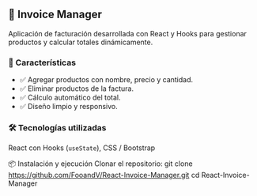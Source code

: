 ## 🧾 Invoice Manager
Aplicación de facturación desarrollada con React y Hooks para gestionar productos y calcular totales dinámicamente.

### 🚀 Características 
- ✅ Agregar productos con nombre, precio y cantidad.  
- ✅ Eliminar productos de la factura.  
- ✅ Cálculo automático del total.  
- ✅ Diseño limpio y responsivo.  

### 🛠 Tecnologías utilizadas  
React con Hooks (`useState`), CSS / Bootstrap

📦 Instalación y ejecución
Clonar el repositorio:
git clone https://github.com/FooandV/React-Invoice-Manager.git
cd React-Invoice-Manager



